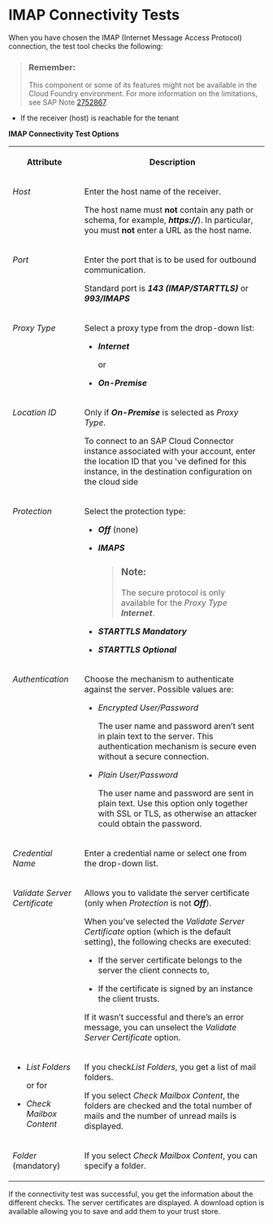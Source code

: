 <!-- loio44e8e8ed5cc84db5ba79578f61d4ad4a -->

# IMAP Connectivity Tests

When you have chosen the IMAP \(Internet Message Access Protocol\) connection, the test tool checks the following:

> ### Remember:  
> This component or some of its features might not be available in the Cloud Foundry environment. For more information on the limitations, see SAP Note [2752867](https://launchpad.support.sap.com/#/notes/2752867).

-   If the receiver \(host\) is reachable for the tenant

**IMAP Connectivity Test Options**


<table>
<tr>
<th valign="top">

Attribute



</th>
<th valign="top">

Description



</th>
</tr>
<tr>
<td valign="top">

 *Host* 



</td>
<td valign="top">

Enter the host name of the receiver.

The host name must **not** contain any path or schema, for example, ***https://***\). In particular, you must **not** enter a URL as the host name.



</td>
</tr>
<tr>
<td valign="top">

 *Port* 



</td>
<td valign="top">

Enter the port that is to be used for outbound communication.

Standard port is ***143 \(IMAP/STARTTLS\)*** or ***993/IMAPS*** 



</td>
</tr>
<tr>
<td valign="top">

*Proxy Type*



</td>
<td valign="top">

Select a proxy type from the drop-down list:

-   ***Internet*** 

    or

-   ***On-Premise***



</td>
</tr>
<tr>
<td valign="top">

*Location ID*



</td>
<td valign="top">

Only if ***On-Premise*** is selected as *Proxy Type*.

To connect to an SAP Cloud Connector instance associated with your account, enter the location ID that you 've defined for this instance, in the destination configuration on the cloud side



</td>
</tr>
<tr>
<td valign="top">

 *Protection* 



</td>
<td valign="top">

Select the protection type:

-   ***Off*** \(none\)

-   ***IMAPS*** 

    > ### Note:  
    > The secure protocol is only available for the *Proxy Type* ***Internet***.

-   ***STARTTLS Mandatory***
-   ***STARTTLS Optional***



</td>
</tr>
<tr>
<td valign="top">

 *Authentication* 



</td>
<td valign="top">

Choose the mechanism to authenticate against the server. Possible values are:

-   *Encrypted User/Password*

    The user name and password aren’t sent in plain text to the server. This authentication mechanism is secure even without a secure connection.

-   *Plain User/Password*

    The user name and password are sent in plain text. Use this option only together with SSL or TLS, as otherwise an attacker could obtain the password.




</td>
</tr>
<tr>
<td valign="top">

*Credential Name*



</td>
<td valign="top">

Enter a credential name or select one from the drop-down list.



</td>
</tr>
<tr>
<td valign="top">

 *Validate Server Certificate* 



</td>
<td valign="top">

Allows you to validate the server certificate \(only when *Protection* is not ***Off***\).

When you’ve selected the *Validate Server Certificate* option \(which is the default setting\), the following checks are executed:

-   If the server certificate belongs to the server the client connects to,

-   If the certificate is signed by an instance the client trusts.


If it wasn’t successful and there’s an error message, you can unselect the *Validate Server Certificate* option.



</td>
</tr>
<tr>
<td valign="top">

-   *List Folders*

    or for

-   *Check Mailbox Content*



</td>
<td valign="top">

If you check*List Folders*, you get a list of mail folders.

If you select *Check Mailbox Content*, the folders are checked and the total number of mails and the number of unread mails is displayed.



</td>
</tr>
<tr>
<td valign="top">

*Folder* \(mandatory\)



</td>
<td valign="top">

If you select *Check Mailbox Content*, you can specify a folder.



</td>
</tr>
</table>

If the connectivity test was successful, you get the information about the different checks. The server certificates are displayed. A download option is available allowing you to save and add them to your trust store.

